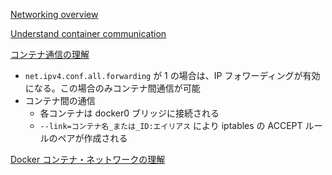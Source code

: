 
[Networking overview](https://docs.docker.com/network/)


[Understand container communication](https://gdevillele.github.io/engine/userguide/networking/default_network/container-communication/)

[コンテナ通信の理解](https://docs.docker.jp/v17.06/engine/userguide/networking/default_network/container-communication.html)

* `net.ipv4.conf.all.forwarding` が 1 の場合は、IP フォワーディングが有効になる。この場合のみコンテナ間通信が可能
* コンテナ間の通信
  * 各コンテナは docker0 ブリッジに接続される
  * `--link=コンテナ名_または_ID:エイリアス` により iptables の ACCEPT ルールのペアが作成される


[Docker コンテナ・ネットワークの理解](https://docs.docker.jp/engine/userguide/networking/dockernetworks.html)



